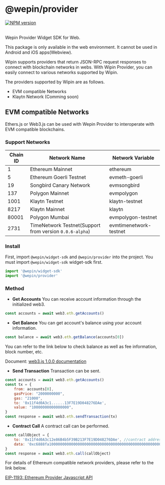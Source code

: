 # @wepin/provider

<div>
  <!-- NPM Version -->
  <a href="https://www.npmjs.org/package/@wepin/provider">
    <img src="http://img.shields.io/npm/v/@wepin/provider.svg"
    alt="NPM version" />
  </a>
</div>
<br />

Wepin Provider Widget SDK for Web.

This package is only available in the web environment. It cannot be used in Android and iOS apps(Webview).

Wipin supports providers that return JSON-RPC request responses to connect with blockchain networks in webs. With Wipin Provider, you can easily connect to various networks supported by Wipin.

The providers supported by Wipin are as follows.
- EVM compatible Networks
- Klaytn Network (Comming soon)

## EVM compatible Networks
Ethers.js or Web3.js can be used with Wepin Provider to interoperate with EVM compatible blockchains.

### Support Networks
| Chain ID | Network Name                                              | Network Variable       |
| -------- | --------------------------------------------------------- | ---------------------- |
| 1        | Ethereum Mainnet                                          | ethereum               |
| 5        | Ethereum Goerli Testnet                                   | evmeth-goerli          |
| 19       | Songbird Canary Network                                   | evmsongbird            |
| 137      | Polygon Mainnet                                           | evmpolygon             |
| 1001     | Klaytn Testnet                                            | klaytn-testnet         |
| 8217     | Klaytn Mainnet                                            | klaytn                 |
| 80001    | Polygon Mumbai                                            | evmpolygon-testnet     |
| 2731     | TimeNetwork Testnet(Support from version `0.0.6-alpha`)   | evmtimenetwork-testnet |

### Install
First, import `@wepin/widget-sdk` and `@wepin/provider` into the project.
You must import `@wepin/widget-sdk` widget-sdk first.
```javascript
import '@wepin/widget-sdk'
import '@wepin/provider'
```

### Method
- **Get Accounts**
You can receive account information through the initialized web3.
```javascript
const accounts = await web3.eth.getAccounts()
```

- **Get Balance**
You can get account's balance using your account information.
```javascript
const balance = await web3.eth.getBalance(accounts[0])
```
You can refer to the link below to check balance as well as fee information, block number, etc.

Document: [web3.js 1.0.0 documentation](https://web3js-kr.readthedocs.io/ko/latest/getting-started.html)

- **Send Transaction**
Transaction can be sent.
```javascript
const accounts = await web3.eth.getAccounts()
const tx = {
    from: accounts[0],
    gasPrice: "2000000000",
    gas: "21000",
    to: '0x11f4d0A3c1......13F7E19D048276DAe',
    value: "10000000000000000",
}
const response = await web3.eth.sendTransaction(tx)
```

- **Contract Call**
A contract call can be performed.
```javascript
const callObject = {
	to: '0x11f4d0A3c12e86B4b5F39B213F7E19D048276DAe', //contract address
	data: '0xc6888fa10000000000000000000000000000000000000000000000000000000000000003'
}
const response = await web3.eth.call(callObject)
```


For details of Ethereum compatible network providers, please refer to the link below.

[EIP-1193: Ethereum Provider Javascript API](https://eips.ethereum.org/EIPS/eip-1193)